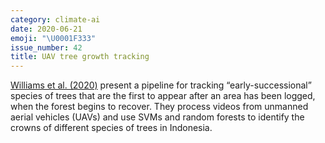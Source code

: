 ```yaml
---
category: climate-ai
date: 2020-06-21
emoji: "\U0001F333"
issue_number: 42
title: UAV tree growth tracking
---
```


[Williams et al.
(2020)](https://arxiv.org/abs/2006.06624?utm_campaign=Dynamically%20Typed&utm_medium=email&utm_source=Revue%20newsletter) present a pipeline for tracking “early-successional” species of trees that are the first to appear after an area has been logged, when the forest begins to recover.
They process videos from unmanned aerial vehicles (UAVs) and use SVMs and random forests to identify the crowns of different species of trees in Indonesia.